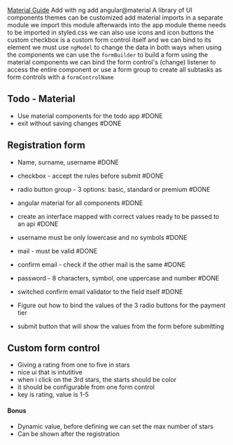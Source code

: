 
[Material Guide](https://v16.material.angular.io/)
Add with ng add angular@material
A library of UI components
themes can be customized
add material imports in a separate module
we import this module afterwards into the app module
theme needs to be imported in styled.css
we can also use icons
and icon buttons
the custom checkbox is a custom form control itself and we can bind to its element
we must use `ngModel` to change the data in both ways when using the components
we can use the `formBuilder` to build a form using the material components
we can bind the form control's (change) listener to access the entire component
or use a form group to create all subtasks as form controls with a `formControlName`


## Todo - Material
- Use material components for the todo app #DONE 
- exit without saving changes #DONE 

## Registration form
- Name, surname, username #DONE 
- checkbox - accept the rules before submit #DONE 
- radio button group - 3 options: basic, standard or premium #DONE 
- angular material for all components #DONE 
- create an interface mapped with correct values ready to be passed to an api #DONE 
- username must be only lowercase and no symbols #DONE 
- mail - must be valid #DONE 
- confirm email - check if the other mail is the same #DONE 
- password - 8 characters, symbol, one uppercase and number #DONE 
- switched confirm email validator to the field itself #DONE 
- Figure out how to bind the values of the 3 radio buttons for the payment tier

- submit button that will show the values from the form before submitting



## Custom form control
- Giving a rating from one to five in stars
- nice ui that is intutitive
- when i click on the 3rd stars, the starts should be color
- it should be configurable from one form control
- key is rating, value is 1-5

#### Bonus
- Dynamic value, before defining we can set the max number of stars
- Can be shown after the registration
